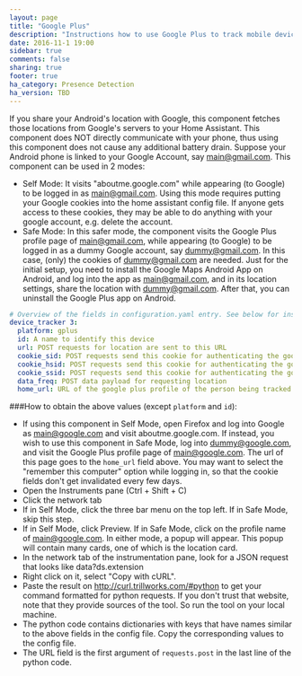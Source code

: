 ```yaml
---
layout: page
title: "Google Plus"
description: "Instructions how to use Google Plus to track mobile devices in Home Assistant."
date: 2016-11-1 19:00
sidebar: true
comments: false
sharing: true
footer: true
ha_category: Presence Detection
ha_version: TBD
---
```

If you share your Android's location with Google, this component fetches those locations from Google's servers to your Home Assistant. This component does NOT directly communicate with your phone, thus using this component does not cause any additional battery drain.
Suppose your Android phone is linked to your Google Account, say main@gmail.com.
This component can be used in 2 modes: 
- Self Mode: It visits "aboutme.google.com" while appearing (to Google) to be logged in as main@gmail.com. Using this mode requires putting your Google cookies into the home assistant config file. If anyone gets access to these cookies, they may be able to do anything with your google account, e.g. delete the account.
- Safe Mode: In this safer mode, the component visits the Google Plus profile page of main@gmail.com, while appearing (to Google) to be logged in as a dummy Google account, say dummy@gmail.com. In this case, (only) the cookies of dummy@gmail.com are needed. Just for the initial setup, you need to install the Google Maps Android App on Android, and log into the app as main@gmail.com, and in its location settings, share the location with dummy@gmail.com. After that, you can uninstall the Google Plus app on Android.


```yaml
# Overview of the fields in configuration.yaml entry. See below for instructions for obtaining the values of these fields.
device_tracker 3:
  platform: gplus
  id: A name to identify this device
  url: POST requests for location are sent to this URL
  cookie_sid: POST requests send this cookie for authenticating the google account
  cookie_hsid: POST requests send this cookie for authenticating the google account
  cookie_ssid: POST requests send this cookie for authenticating the google account
  data_freq: POST data payload for requesting location
  home_url: URL of the google plus profile of the person being tracked.
```

###How to obtain the above values (except `platform` and `id`):


- If using this component in Self Mode, open Firefox and log into Google as main@google.com 
and visit aboutme.google.com.
If instead, you wish to use this component in Safe Mode, log into dummy@google.com, 
and visit the Google Plus profile page of main@google.com. The url of this page goes to the `home_url` field above.
You may want to select the "remember this computer" option while logging in, so that the cookie fields don't get invalidated every few days.
- Open the Instruments pane (Ctrl + Shift + C)
- Click the network tab
- If in Self Mode, click the three bar menu on the top left. If in Safe Mode, skip this step.
- If in Self Mode, click Preview. If in Safe Mode, click on the profile name of main@google.com. 
In either mode, a popup will appear. This popup will contain many cards, 
one of which is the location card.
- In the network tab of the instrumentation pane, look for a JSON request that 
looks like data?ds.extension
- Right click on it, select "Copy with cURL".
- Paste the result on http://curl.trillworks.com/#python to get your command formatted 
for python requests. If you don't trust that website, note that they provide sources of the tool. So run the tool on your local machine.
- The python code contains dictionaries with keys that have names similar to the above 
fields in the config file. Copy the corresponding values to the config file.
- The URL field is the first argument of `requests.post` in the last line of the python code.

